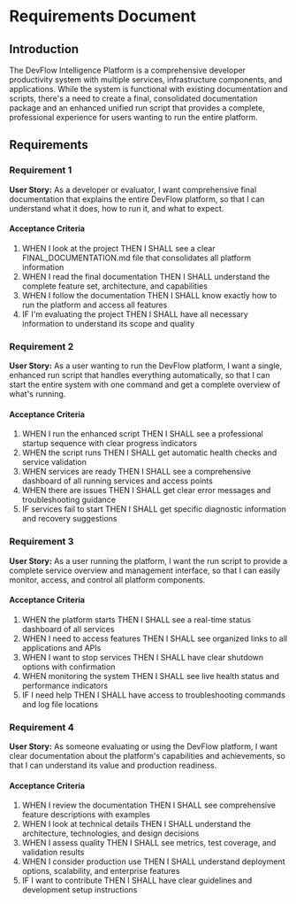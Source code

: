 # Requirements Document

## Introduction

The DevFlow Intelligence Platform is a comprehensive developer productivity system with multiple services, infrastructure components, and applications. While the system is functional with existing documentation and scripts, there's a need to create a final, consolidated documentation package and an enhanced unified run script that provides a complete, professional experience for users wanting to run the entire platform.

## Requirements

### Requirement 1

**User Story:** As a developer or evaluator, I want comprehensive final documentation that explains the entire DevFlow platform, so that I can understand what it does, how to run it, and what to expect.

#### Acceptance Criteria

1. WHEN I look at the project THEN I SHALL see a clear FINAL_DOCUMENTATION.md file that consolidates all platform information
2. WHEN I read the final documentation THEN I SHALL understand the complete feature set, architecture, and capabilities
3. WHEN I follow the documentation THEN I SHALL know exactly how to run the platform and access all features
4. IF I'm evaluating the project THEN I SHALL have all necessary information to understand its scope and quality

### Requirement 2

**User Story:** As a user wanting to run the DevFlow platform, I want a single, enhanced run script that handles everything automatically, so that I can start the entire system with one command and get a complete overview of what's running.

#### Acceptance Criteria

1. WHEN I run the enhanced script THEN I SHALL see a professional startup sequence with clear progress indicators
2. WHEN the script runs THEN I SHALL get automatic health checks and service validation
3. WHEN services are ready THEN I SHALL see a comprehensive dashboard of all running services and access points
4. WHEN there are issues THEN I SHALL get clear error messages and troubleshooting guidance
5. IF services fail to start THEN I SHALL get specific diagnostic information and recovery suggestions

### Requirement 3

**User Story:** As a user running the platform, I want the run script to provide a complete service overview and management interface, so that I can easily monitor, access, and control all platform components.

#### Acceptance Criteria

1. WHEN the platform starts THEN I SHALL see a real-time status dashboard of all services
2. WHEN I need to access features THEN I SHALL see organized links to all applications and APIs
3. WHEN I want to stop services THEN I SHALL have clear shutdown options with confirmation
4. WHEN monitoring the system THEN I SHALL see live health status and performance indicators
5. IF I need help THEN I SHALL have access to troubleshooting commands and log file locations

### Requirement 4

**User Story:** As someone evaluating or using the DevFlow platform, I want clear documentation about the platform's capabilities and achievements, so that I can understand its value and production readiness.

#### Acceptance Criteria

1. WHEN I review the documentation THEN I SHALL see comprehensive feature descriptions with examples
2. WHEN I look at technical details THEN I SHALL understand the architecture, technologies, and design decisions
3. WHEN I assess quality THEN I SHALL see metrics, test coverage, and validation results
4. WHEN I consider production use THEN I SHALL understand deployment options, scalability, and enterprise features
5. IF I want to contribute THEN I SHALL have clear guidelines and development setup instructions